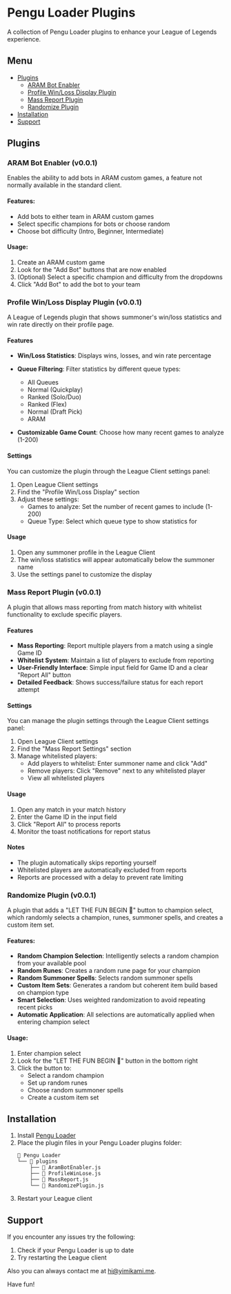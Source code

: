 # Pengu Loader Plugins

A collection of Pengu Loader plugins to enhance your League of Legends experience.

## Menu

- [Plugins](#plugins)
  - [ARAM Bot Enabler](#aram-bot-enabler-v001)
  - [Profile Win/Loss Display Plugin](#profile-winloss-display-plugin-v001)
  - [Mass Report Plugin](#mass-report-plugin-v001)
  - [Randomize Plugin](#randomize-plugin-v001)
- [Installation](#installation)
- [Support](#support)

## Plugins

### ARAM Bot Enabler (v0.0.1)

Enables the ability to add bots in ARAM custom games, a feature not normally available in the standard client.

#### Features:

- Add bots to either team in ARAM custom games
- Select specific champions for bots or choose random
- Choose bot difficulty (Intro, Beginner, Intermediate)

#### Usage:

1. Create an ARAM custom game
2. Look for the "Add Bot" buttons that are now enabled
3. (Optional) Select a specific champion and difficulty from the dropdowns
4. Click "Add Bot" to add the bot to your team

### Profile Win/Loss Display Plugin (v0.0.1)

A League of Legends plugin that shows summoner's win/loss statistics and win rate directly on their profile page.

#### Features

- **Win/Loss Statistics**: Displays wins, losses, and win rate percentage
- **Queue Filtering**: Filter statistics by different queue types:

  - All Queues
  - Normal (Quickplay)
  - Ranked (Solo/Duo)
  - Ranked (Flex)
  - Normal (Draft Pick)
  - ARAM

- **Customizable Game Count**: Choose how many recent games to analyze (1-200)

#### Settings

You can customize the plugin through the League Client settings panel:

1. Open League Client settings
2. Find the "Profile Win/Loss Display" section
3. Adjust these settings:
   - Games to analyze: Set the number of recent games to include (1-200)
   - Queue Type: Select which queue type to show statistics for

#### Usage

1. Open any summoner profile in the League Client
2. The win/loss statistics will appear automatically below the summoner name
3. Use the settings panel to customize the display

### Mass Report Plugin (v0.0.1)

A plugin that allows mass reporting from match history with whitelist functionality to exclude specific players.

#### Features

- **Mass Reporting**: Report multiple players from a match using a single Game ID
- **Whitelist System**: Maintain a list of players to exclude from reporting
- **User-Friendly Interface**: Simple input field for Game ID and a clear "Report All" button
- **Detailed Feedback**: Shows success/failure status for each report attempt

#### Settings

You can manage the plugin settings through the League Client settings panel:

1. Open League Client settings
2. Find the "Mass Report Settings" section
3. Manage whitelisted players:
   - Add players to whitelist: Enter summoner name and click "Add"
   - Remove players: Click "Remove" next to any whitelisted player
   - View all whitelisted players

#### Usage

1. Open any match in your match history
2. Enter the Game ID in the input field
3. Click "Report All" to process reports
4. Monitor the toast notifications for report status

#### Notes

- The plugin automatically skips reporting yourself
- Whitelisted players are automatically excluded from reports
- Reports are processed with a delay to prevent rate limiting

### Randomize Plugin (v0.0.1)

A plugin that adds a "LET THE FUN BEGIN 🤡" button to champion select, which randomly selects a champion, runes, summoner spells, and creates a custom item set.

#### Features:

- **Random Champion Selection**: Intelligently selects a random champion from your available pool
- **Random Runes**: Creates a random rune page for your champion
- **Random Summoner Spells**: Selects random summoner spells
- **Custom Item Sets**: Generates a random but coherent item build based on champion type
- **Smart Selection**: Uses weighted randomization to avoid repeating recent picks
- **Automatic Application**: All selections are automatically applied when entering champion select

#### Usage:

1. Enter champion select
2. Look for the "LET THE FUN BEGIN 🤡" button in the bottom right
3. Click the button to:
   - Select a random champion
   - Set up random runes
   - Choose random summoner spells
   - Create a custom item set

## Installation

1. Install [Pengu Loader](https://github.com/PenguLoader/PenguLoader)
2. Place the plugin files in your Pengu Loader plugins folder:
   ```
   📂 Pengu Loader
   └── 📂 plugins
       ├── 📄 AramBotEnabler.js
       ├── 📄 ProfileWinLose.js
       ├── 📄 MassReport.js
       └── 📄 RandomizePlugin.js
   ```
3. Restart your League client

## Support

If you encounter any issues try the following:

1. Check if your Pengu Loader is up to date
2. Try restarting the League client

Also you can always contact me at [hi@yimikami.me](mailto:hi@yimikami.me).

Have fun!
